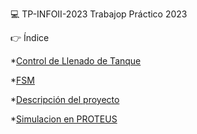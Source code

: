 💻 TP-INFOII-2023
Trabajop Práctico 2023

:point_right: Índice

*[Control de Llenado de Tanque](https://github.com/hsbruzzi/TP-INFOII-2023/blob/e4b3a98e6e2a8bb949798bf6b06ad2cff9400a0f/Control%20de%20llenado%20de%20tanque%20de%20agua%20R2.pdf)

*[FSM](https://github.com/hsbruzzi/TP-INFOII-2023/blob/main/Captura.JPG?raw=true)

*[Descripción del proyecto](#descripción-del-proyecto)

*[Simulacion en PROTEUS](https://github.com/hsbruzzi/SRC-TP-FSM)

